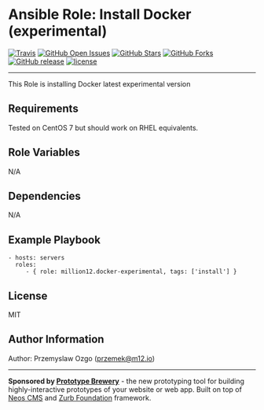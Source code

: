 Ansible Role: Install Docker (experimental)
=========
[![Travis](https://img.shields.io/travis/million12/ansible-role-docker-experimental.svg)](https://travis-ci.org/million12/ansible-role-docker-experimental)
[![GitHub Open Issues](https://img.shields.io/github/issues/million12/ansible-role-docker-experimental.svg)](https://github.com/million12/ansible-role-docker-experimental/issues)
[![GitHub Stars](https://img.shields.io/github/stars/million12/ansible-role-docker-experimental.svg)](https://github.com/million12/ansible-role-docker-experimental)
[![GitHub Forks](https://img.shields.io/github/forks/million12/ansible-role-docker-experimental.svg)](https://github.com/million12/ansible-role-docker-experimental)
[![GitHub release](https://img.shields.io/github/release/million12/ansible-role-docker-experimental.svg)](https://github.com/million12/ansible-role-docker-experimental)
[![license](https://img.shields.io/github/license/million12/ansible-role-docker-experimental.svg)](https://github.com/million12/ansible-role-docker-experimental/blob/master/LICENSE)

---

This Role is installing Docker latest experimental version

Requirements
------------

Tested on CentOS 7 but should work on RHEL equivalents.

Role Variables
--------------

N/A

Dependencies
------------

N/A

Example Playbook
----------------

    - hosts: servers
      roles:
         - { role: million12.docker-experimental, tags: ['install'] }

License
-------

MIT

Author Information
------------------

Author: Przemyslaw Ozgo (<przemek@m12.io>)

---
**Sponsored by [Prototype Brewery](http://prototypebrewery.io/)** - the new prototyping tool for building highly-interactive prototypes of your website or web app. Built on top of [Neos CMS](https://www.neos.io/) and [Zurb Foundation](http://foundation.zurb.com/) framework.
